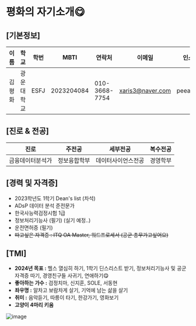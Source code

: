 # 평화의 자기소개😋
## [기본정보]
| 이름 | 학교 | 학번 | MBTI | 연락처 | 이메일 | 인스타 | 생일 | 
| --- | --- | --- | --- | --- | --- | --- | --- |
| 김평화 | 광운대학교 | ESFJ | 2023204084 | 010-3668-7754 | xaris3@naver.com | peeace.xx | 2004년 12월 13일 |

## [진로 & 전공]
| 진로 | 주전공 | 세부전공 | 복수전공 |
| --- | --- | --- | --- |
| 금융데이터분석가 | 정보융합학부 | 데이터사이언스전공 | 경영학부 |

## [경력 및 자격증]
- 2023학년도 1학기 Dean's list (차석)
- ADsP 데이터 분석 준전문가
- 한국사능력검정시험 1급
- 정보처리기능사 (필기) (실기 예정..)
- 운전면허증 (필기)
- ~~따고싶은 자격증 : ITQ OA Master, 워드프로세서 (공군 총무가고싶어요)~~

## [TMI]
- **2024년 목표 :** 헬스 열심히 하기, 1학기 딘스리스트 받기, 정보처리기능사 및 공군 자격증 따기, 경영친구들 사귀기, 연애하기😋
- **좋아하는 가수 :** 검정치마, 신지훈, SOLE, 서동현
- **좌우명 :** 알차고 보람차게 살기, 기억에 남는 삶을 살기
- **취미 :** 음악듣기, 따릉이 타기, 한강가기, 영화보기
- **고양이 4마리 키움**
  
![image](https://github.com/seongyun4359/Front-end_Study/assets/162514248/46be6cc1-01ad-4360-b11b-6d0cdeb2f9a8)


